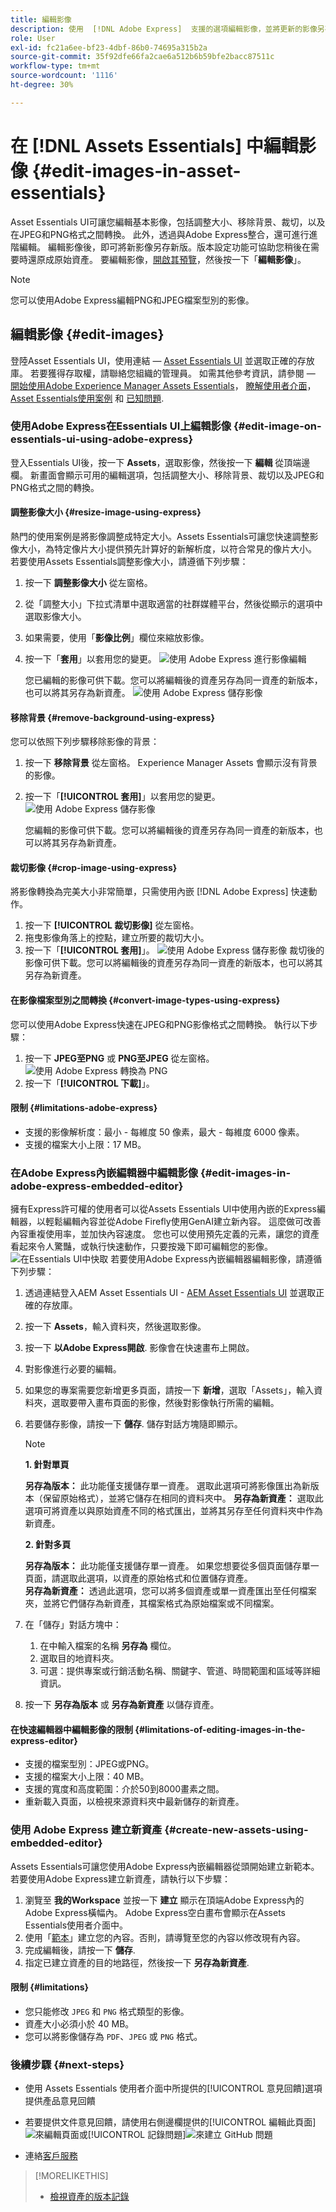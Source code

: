 ```yaml
---
title: 編輯影像
description: 使用  [!DNL Adobe Express]  支援的選項編輯影像，並將更新的影像另存新版。
role: User
exl-id: fc21a6ee-bf23-4dbf-86b0-74695a315b2a
source-git-commit: 35f92dfe66fa2cae6a512b6b59bfe2bacc87511c
workflow-type: tm+mt
source-wordcount: '1116'
ht-degree: 30%

---
```


# 在 [!DNL Assets Essentials] 中編輯影像 {#edit-images-in-asset-essentials}

Asset Essentials UI可讓您編輯基本影像，包括調整大小、移除背景、裁切，以及在JPEG和PNG格式之間轉換。 此外，透過與Adobe Express整合，還可進行進階編輯。 編輯影像後，即可將新影像另存新版。版本設定功能可協助您稍後在需要時還原成原始資產。 要編輯影像，[開啟其預覽](https://experienceleague.adobe.com/en/docs/experience-manager-assets-essentials/help/navigate-view#preview-assets)，然後按一下「**編輯影像**」。

>[!NOTE]
>
>您可以使用Adobe Express編輯PNG和JPEG檔案型別的影像。

<!--The editing actions that are available are Spot healing, Crop and straighten, Resize image, and Adjust image.-->

## 編輯影像 {#edit-images}

登陸Asset Essentials UI，使用連結 —  [Asset Essentials UI](https://experience.adobe.com/#/assets) 並選取正確的存放庫。 若要獲得存取權，請聯絡您組織的管理員。
如需其他參考資訊，請參閱 —  [開始使用Adobe Experience Manager Assets Essentials](https://experienceleague.adobe.com/en/docs/experience-manager-assets-essentials/help/get-started)， [瞭解使用者介面](https://experienceleague.adobe.com/en/docs/experience-manager-assets-essentials/help/navigate-view)， [Asset Essentials使用案例](https://experienceleague.adobe.com/en/docs/experience-manager-assets-essentials/help/get-started#use-cases) 和 [已知問題](https://experienceleague.adobe.com/en/docs/experience-manager-assets-essentials/help/release-notes).
<!--
>[!CONTEXTUALHELP]
>id="assets_express_integration"
>title="Adobe Express Integration"
>abstract="Easy and intuitive image-editing tools powered by Adobe Express available directly within AEM Assets to increase content reuse and accelerate content velocity."-->

### 使用Adobe Express在Essentials UI上編輯影像 {#edit-image-on-essentials-ui-using-adobe-express}

登入Essentials UI後，按一下 **Assets**，選取影像，然後按一下 **編輯** 從頂端邊欄。 新畫面會顯示可用的編輯選項，包括調整大小、移除背景、裁切以及JPEG和PNG格式之間的轉換。

#### 調整影像大小 {#resize-image-using-express}

熱門的使用案例是將影像調整成特定大小。Assets Essentials可讓您快速調整影像大小，為特定像片大小提供預先計算好的新解析度，以符合常見的像片大小。 若要使用Assets Essentials調整影像大小，請遵循下列步驟：

1. 按一下 **調整影像大小** 從左窗格。
2. 從「調整大小」下拉式清單中選取適當的社群媒體平台，然後從顯示的選項中選取影像大小。
3. 如果需要，使用「**影像比例**」欄位來縮放影像。
4. 按一下「**套用**」以套用您的變更。
   ![使用 Adobe Express 進行影像編輯](/help/using/assets/adobe-express-resize-image.png)

   您已編輯的影像可供下載。您可以將編輯後的資產另存為同一資產的新版本，也可以將其另存為新資產。
   ![使用 Adobe Express 儲存影像](/help/using/assets/adobe-express-resize-save.png)

#### 移除背景 {#remove-background-using-express}

您可以依照下列步驟移除影像的背景：

1. 按一下 **移除背景** 從左窗格。 Experience Manager Assets 會顯示沒有背景的影像。
2. 按一下「**[!UICONTROL 套用]**」以套用您的變更。
   ![使用 Adobe Express 儲存影像](/help/using/assets/adobe-express-remove-background.png)

   您編輯的影像可供下載。您可以將編輯後的資產另存為同一資產的新版本，也可以將其另存為新資產。

#### 裁切影像 {#crop-image-using-express}

將影像轉換為完美大小非常簡單，只需使用內嵌 [!DNL Adobe Express] 快速動作。

1. 按一下 **[!UICONTROL 裁切影像]** 從左窗格。
2. 拖曳影像角落上的控點，建立所要的裁切大小。
3. 按一下「**[!UICONTROL 套用]**」。
   ![使用 Adobe Express 儲存影像](/help/using/assets/adobe-express-crop-image.png)
裁切後的影像可供下載。您可以將編輯後的資產另存為同一資產的新版本，也可以將其另存為新資產。

#### 在影像檔案型別之間轉換 {#convert-image-types-using-express}

您可以使用Adobe Express快速在JPEG和PNG影像格式之間轉換。 執行以下步驟：

1. 按一下 **JPEG至PNG** 或 **PNG至JPEG** 從左窗格。
   ![使用 Adobe Express 轉換為 PNG](/help/using/assets/adobe-express-convert-image.png)
2. 按一下「**[!UICONTROL 下載]**」。

#### 限制 {#limitations-adobe-express}

* 支援的影像解析度：最小 - 每維度 50 像素，最大 - 每維度 6000 像素。
* 支援的檔案大小上限：17 MB。

### 在Adobe Express內嵌編輯器中編輯影像 {#edit-images-in-adobe-express-embedded-editor}

擁有Express許可權的使用者可以從Assets Essentials UI中使用內嵌的Express編輯器，以輕鬆編輯內容並從Adobe Firefly使用GenAI建立新內容。 這麼做可改善內容重複使用率，並加快內容速度。 您也可以使用預先定義的元素，讓您的資產看起來令人驚豔，或執行快速動作，只要按幾下即可編輯您的影像。
![在Essentials UI中快取](/help/using/assets/express-in-essentials-ui.jpg)
若要使用Adobe Express內嵌編輯器編輯影像，請遵循下列步驟：

1. 透過連結登入AEM Asset Essentials UI - [AEM Asset Essentials UI](https://experience.adobe.com/#/assets) 並選取正確的存放庫。
1. 按一下 **Assets**，輸入資料夾，然後選取影像。
1. 按一下 **以Adobe Express開啟**. 影像會在快速畫布上開啟。
1. 對影像進行必要的編輯。
1. 如果您的專案需要您新增更多頁面，請按一下 **新增**，選取「Assets」，輸入資料夾，選取要帶入畫布頁面的影像，然後對影像執行所需的編輯。
1. 若要儲存影像，請按一下 **儲存**. 儲存對話方塊隨即顯示。

   >[!NOTE]
   >
   > **1. 針對單頁**
   >
   > **另存為版本：** 此功能僅支援儲存單一資產。 選取此選項可將影像匯出為新版本（保留原始格式），並將它儲存在相同的資料夾中。
   > **另存為新資產：** 選取此選項可將資產以與原始資產不同的格式匯出，並將其另存至任何資料夾中作為新資產。
   >  
   > **2. 針對多頁**
   >
   > **另存為版本：** 此功能僅支援儲存單一資產。 如果您想要從多個頁面儲存單一頁面，請選取此選項，以資產的原始格式和位置儲存資產。\
   > **另存為新資產：** 透過此選項，您可以將多個資產或單一資產匯出至任何檔案夾，並將它們儲存為新資產，其檔案格式為原始檔案或不同檔案。

1. 在「儲存」對話方塊中：
   1. 在中輸入檔案的名稱 **另存為** 欄位。
   1. 選取目的地資料夾。
   1. 可選：提供專案或行銷活動名稱、關鍵字、管道、時間範圍和區域等詳細資訊。
1. 按一下 **另存為版本** 或 **另存為新資產** 以儲存資產。

#### 在快速編輯器中編輯影像的限制 {#limitations-of-editing-images-in-the-express-editor}

* 支援的檔案型別：JPEG或PNG。
* 支援的檔案大小上限：40 MB。
* 支援的寬度和高度範圍：介於50到8000畫素之間。
* 重新載入頁面，以檢視來源資料夾中最新儲存的新資產。

### 使用 Adobe Express 建立新資產 {#create-new-assets-using-embedded-editor}

Assets Essentials可讓您使用Adobe Express內嵌編輯器從頭開始建立新範本。 若要使用Adobe Express建立新資產，請執行以下步驟：

1. 瀏覽至 **我的Workspace** 並按一下 **建立** 顯示在頂端Adobe Express內的Adobe Express橫幅內。 Adobe Express空白畫布會顯示在Assets Essentials使用者介面中。
1. 使用「[範本](https://helpx.adobe.com/tw/express/using/work-with-templates.html)」建立您的內容。否則，請導覽至您的內容以修改現有內容。
1. 完成編輯後，請按一下 **儲存**.
1. 指定已建立資產的目的地路徑，然後按一下 **另存為新資產**.

#### 限制 {#limitations}

* 您只能修改 `JPEG` 和 `PNG` 格式類型的影像。
* 資產大小必須小於 40 MB。
* 您可以將影像儲存為 `PDF`、`JPEG` 或 `PNG` 格式。

<!--
## Edit images using [!DNL Adobe Photoshop Express] {#edit-using-photoshop-express}

<!--
After editing an image, you can save the new image as a new version. Versioning helps you to revert to the original asset later, if needed. To edit an image, [open its preview](/help/using/navigate-view.md#preview-assets) and click **[!UICONTROL Edit Image]** ![edit icon](assets/do-not-localize/edit-icon.png) from the rail on the right.

![Options to edit an image](assets/edit-image2.png)

*Figure: The options to edit images are powered by [!DNL Adobe Photoshop Express].*
-->
<!--
### Spot heal images {#spot-heal-images-using-photoshop-express}

If there are minor spots or small objects on an image, you can edit and remove the spots using the spot healing feature provided by Adobe Photoshop.

The brush samples the retouched area and makes the repaired pixels blend seamlessly into the rest of the image. Use a brush size that is only slightly larger than the spot you want to fix.

![Spot healing edit option](assets/edit-spot-healing.png)

<!-- 
TBD: See if we should give backlinks to PS docs for these concepts.
For more information about how Spot Healing works in Photoshop, see [retouching and repairing photos](https://helpx.adobe.com/photoshop/using/retouching-repairing-images.html). 
-->
<!--
### Crop and straighten images {#crop-straighten-images-using-photoshop-express}

Using the crop and straighten option that you can do basic cropping, rotate image, flip it horizontally or vertically, and crop it to dimensions suitable for popular social media websites.

To save your edits, click **[!UICONTROL Crop Image]**. After editing, you can save the new image as a version.

![Option to crop and straighten](assets/edit-crop-straighten.png)

Many default options let you crop your image to the best proportions that fit various social media profiles and posts.

### Resize image {#resize-image-using-photoshop-express}

You can view the common photo sizes in centimeters or inches to know the dimensions. By default, the resizing method retains the aspect ratio. To manually override the aspect ratio, click ![](assets/do-not-localize/lock-closed-icon.png).

Enter the dimensions and click **[!UICONTROL Resize Image]** to resize the image. Before you save the changes as a version, you can either undo all the changes done before saving by clicking [!UICONTROL Undo] or you can change the specific step in the editing process by clicking [!UICONTROL Revert].

![Options when resizing an image](assets/resize-image.png)

### Adjust image {#adjust-image-using-photoshop-express}

[!DNL Assets Essentials] lets you adjust the color, tone, contrast, and more, with just a few clicks. Click **[!UICONTROL Adjust image]** in the edit window. The following options are available in the right sidebar:

* **Popular**: [!UICONTROL High Contrast & Detail], [!UICONTROL Desaturated Contrast], [!UICONTROL Aged Photo], [!UICONTROL B&W Soft], and [!UICONTROL B&W Sepia Tone].
* **Color**: [!UICONTROL Natural], [!UICONTROL Bright], [!UICONTROL High Contrast], [!UICONTROL High Contrast & Detail], [!UICONTROL Vivid], and [!UICONTROL Matte].
* **Creative**: [!UICONTROL Desaturated Contrast], [!UICONTROL Cool Light], [!UICONTROL Turquoise & Red], [!UICONTROL Soft Mist], [!UICONTROL Vintage Instant], [!UICONTROL Warm Contrast], [!UICONTROL Flat & Green], [!UICONTROL Red Lift Matte], [!UICONTROL Warm Shadows], and [!UICONTROL Aged Photo].
* **B&W**: [!UICONTROL B&W Landscape], [!UICONTROL B&W High Contrast], [!UICONTROL B&W Punch], [!UICONTROL B&W Low Contrast], [!UICONTROL B&W Flat], [!UICONTROL B&W Soft], [!UICONTROL B&W Infrared], [!UICONTROL B&W Selenium Tone], [!UICONTROL B&W Sepia Tone], and [!UICONTROL B&W Split Tone].
* **Vignetting**: [!UICONTROL None], [!UICONTROL Light], [!UICONTROL Medium], and [!UICONTROL Heavy].

![Adjust image by editing](assets/adjust-image.png)

<!--
TBD: Insert a video of the available social media options.
-->

### 後續步驟 {#next-steps}

* 使用 Assets Essentials 使用者介面中所提供的[!UICONTROL 意見回饋]選項提供產品意見回饋

* 若要提供文件意見回饋，請使用右側邊欄提供的[!UICONTROL 編輯此頁面]![來編輯頁面](assets/do-not-localize/edit-page.png)或[!UICONTROL 記錄問題]![來建立 GitHub 問題](assets/do-not-localize/github-issue.png)

* 連絡[客戶服務](https://experienceleague.adobe.com/?support-solution=General#support)

>[!MORELIKETHIS]
>
>* [檢視資產的版本記錄](/help/using/navigate-view.md)
